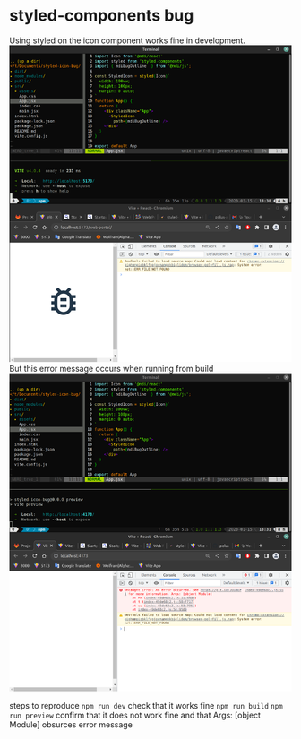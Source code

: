 # styled-components bug

Using styled on the icon component works fine in development.
![local dev mode](https://github.com/polus-arcticus/styled-components-bug/blob/master/local-dev-mode.png)
But this error message occurs when running from build
![from build](https://github.com/polus-arcticus/styled-components-bug/blob/master/preview-mode.png)

steps to reproduce
`npm run dev`
check that it works fine
`npm run build`
`npm run preview`
confirm that it does not work fine and that Args: [object Module] obsurces error message

